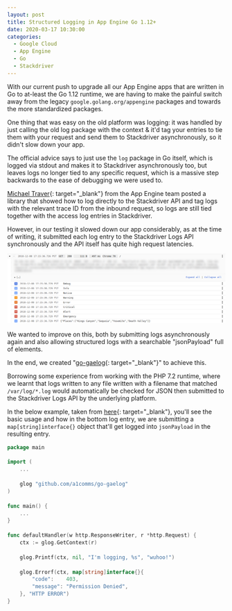 ```yaml
---
layout: post
title: Structured Logging in App Engine Go 1.12+
date: 2020-03-17 10:30:00
categories:
  - Google Cloud
  - App Engine
  - Go
  - Stackdriver
---
```


With our current push to upgrade all our App Engine apps that are written in Go to at-least the Go 1.12 runtime, we are having to make the painful switch away from the legacy `google.golang.org/appengine` packages and towards the more standardized packages.

One thing that was easy on the old platform was logging: it was handled by just calling the old log package with the context & it'd tag your entries to tie them with your request and send them to Stackdriver asynchronously, so it didn't slow down your app.

The official advice says to just use the `log` package in Go itself, which is logged via stdout and makes it to Stackdriver asynchronously too, but leaves logs no longer tied to any specific request, which is a massive step backwards to the ease of debugging we were used to.

[Michael Traver](https://github.com/mtraver){: target="_blank"}&nbsp;from the App Engine team posted a library that showed how to log directly to the Stackdriver API and tag logs with the relevant trace ID from the inbound request, so logs are still tied together with the access log entries in Stackdriver.

However, in our testing it slowed down our app considerably, as at the time of writing, it submitted each log entry to the Stackdriver Logs API synchronously and the API itself has quite high request latencies.

![Image of Stackdriver Logs](https://github.com/mtraver/gaelog/raw/master/images/log_levels.png)

We wanted to improve on this, both by submitting logs asynchronously again and also allowing structured logs with a searchable "jsonPayload" full of elements.

In the end, we created "[go-gaelog](https://github.com/a1comms/go-gaelog){: target="_blank"}" to achieve this.

Borrowing some experience from working with the PHP 7.2 runtime, where we learnt that logs written to any file written with a filename that matched `/var/log/*.log` would automatically be checked for JSON then submitted to the Stackdriver Logs API by the underlying platform.

In the below example, taken from [here](https://github.com/a1comms/go-gaelog/blob/v2/examples/main/main.go){: target="_blank"}, you'll see the basic usage and how in the bottom log entry, we are submitting a `map[string]interface{}` object that'll get logged into `jsonPayload` in the resulting entry.

~~~go
package main

import (
	...

	glog "github.com/a1comms/go-gaelog"
)

func main() {
	...
}

func defaultHandler(w http.ResponseWriter, r *http.Request) {
	ctx := glog.GetContext(r)

	glog.Printf(ctx, nil, "I'm logging, %s", "wuhoo!")

	glog.Errorf(ctx, map[string]interface{}{
		"code":    403,
		"message": "Permission Denied",
	}, "HTTP ERROR")
}
~~~